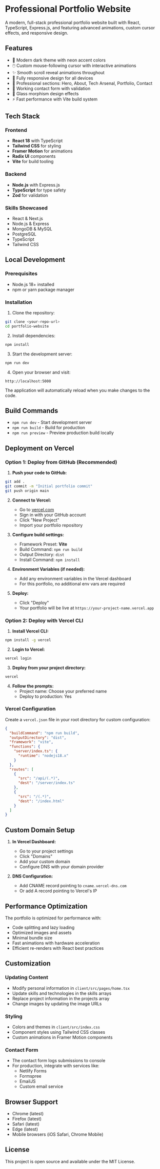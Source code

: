 # Professional Portfolio Website

A modern, full-stack professional portfolio website built with React, TypeScript, Express.js, and featuring advanced animations, custom cursor effects, and responsive design.

## Features

- 🎨 Modern dark theme with neon accent colors
- 🖱️ Custom mouse-following cursor with interactive animations
- ✨ Smooth scroll reveal animations throughout
- 📱 Fully responsive design for all devices
- 🎯 Professional sections: Hero, About, Tech Arsenal, Portfolio, Contact
- 📧 Working contact form with validation
- 🔄 Glass morphism design effects
- ⚡ Fast performance with Vite build system

## Tech Stack

### Frontend
- **React 18** with TypeScript
- **Tailwind CSS** for styling
- **Framer Motion** for animations
- **Radix UI** components
- **Vite** for build tooling

### Backend
- **Node.js** with Express.js
- **TypeScript** for type safety
- **Zod** for validation

### Skills Showcased
- React & Next.js
- Node.js & Express
- MongoDB & MySQL
- PostgreSQL
- TypeScript
- Tailwind CSS

## Local Development

### Prerequisites
- Node.js 18+ installed
- npm or yarn package manager

### Installation

1. Clone the repository:
```bash
git clone <your-repo-url>
cd portfolio-website
```

2. Install dependencies:
```bash
npm install
```

3. Start the development server:
```bash
npm run dev
```

4. Open your browser and visit:
```
http://localhost:5000
```

The application will automatically reload when you make changes to the code.

## Build Commands

- `npm run dev` - Start development server
- `npm run build` - Build for production
- `npm run preview` - Preview production build locally

## Deployment on Vercel

### Option 1: Deploy from GitHub (Recommended)

1. **Push your code to GitHub:**
```bash
git add .
git commit -m "Initial portfolio commit"
git push origin main
```

2. **Connect to Vercel:**
   - Go to [vercel.com](https://vercel.com)
   - Sign in with your GitHub account
   - Click "New Project"
   - Import your portfolio repository

3. **Configure build settings:**
   - Framework Preset: **Vite**
   - Build Command: `npm run build`
   - Output Directory: `dist`
   - Install Command: `npm install`

4. **Environment Variables (if needed):**
   - Add any environment variables in the Vercel dashboard
   - For this portfolio, no additional env vars are required

5. **Deploy:**
   - Click "Deploy"
   - Your portfolio will be live at `https://your-project-name.vercel.app`

### Option 2: Deploy with Vercel CLI

1. **Install Vercel CLI:**
```bash
npm install -g vercel
```

2. **Login to Vercel:**
```bash
vercel login
```

3. **Deploy from your project directory:**
```bash
vercel
```

4. **Follow the prompts:**
   - Project name: Choose your preferred name
   - Deploy to production: Yes

### Vercel Configuration

Create a `vercel.json` file in your root directory for custom configuration:

```json
{
  "buildCommand": "npm run build",
  "outputDirectory": "dist",
  "framework": "vite",
  "functions": {
    "server/index.ts": {
      "runtime": "nodejs18.x"
    }
  },
  "routes": [
    {
      "src": "/api/(.*)",
      "dest": "/server/index.ts"
    },
    {
      "src": "/(.*)",
      "dest": "/index.html"
    }
  ]
}
```

## Custom Domain Setup

1. **In Vercel Dashboard:**
   - Go to your project settings
   - Click "Domains"
   - Add your custom domain
   - Configure DNS with your domain provider

2. **DNS Configuration:**
   - Add CNAME record pointing to `cname.vercel-dns.com`
   - Or add A record pointing to Vercel's IP

## Performance Optimization

The portfolio is optimized for performance with:
- Code splitting and lazy loading
- Optimized images and assets
- Minimal bundle size
- Fast animations with hardware acceleration
- Efficient re-renders with React best practices

## Customization

### Updating Content
- Modify personal information in `client/src/pages/home.tsx`
- Update skills and technologies in the skills arrays
- Replace project information in the projects array
- Change images by updating the image URLs

### Styling
- Colors and themes in `client/src/index.css`
- Component styles using Tailwind CSS classes
- Custom animations in Framer Motion components

### Contact Form
- The contact form logs submissions to console
- For production, integrate with services like:
  - Netlify Forms
  - Formspree
  - EmailJS
  - Custom email service

## Browser Support

- Chrome (latest)
- Firefox (latest)
- Safari (latest)
- Edge (latest)
- Mobile browsers (iOS Safari, Chrome Mobile)

## License

This project is open source and available under the MIT License.